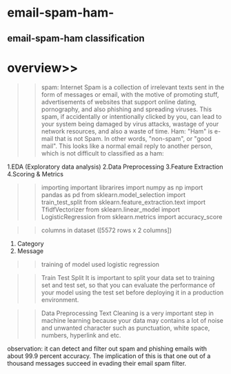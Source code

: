 # email-spam-ham-
## email-spam-ham classification

# overview>>
>>spam:
Internet Spam is a collection of irrelevant texts sent in the form of messages or email, 
with the motive of promoting stuff, advertisements of websites that support online dating,
pornography, and also phishing and spreading viruses.
This spam, if accidentally or intentionally clicked by you, 
can lead to your system being damaged by virus attacks,
wastage of your network resources, and also a waste of time.
>>Ham:
"Ham" is e-mail that is not Spam. In other words, "non-spam", or "good mail".
This looks like a normal email reply to another person,
which is not difficult to classified as a ham:

1.EDA (Exploratory data analysis)
2.Data Preprocessing
3.Feature Extraction
4.Scoring & Metrics



>> importing important librarires
import numpy as np 
import pandas as pd 
from sklearn.model_selection import train_test_split
from sklearn.feature_extraction.text import TfidfVectorizer
from sklearn.linear_model import LogisticRegression 
from sklearn.metrics import accuracy_score

 
>>columns in dataset ([5572 rows x 2 columns])
1. Category	
2. Message


>> training of model 
used logistic regression


>>Train Test Split
It is important to split your data set to training set and test set, 
so that you can evaluate the performance of your model using the test set 
before deploying it in a production environment.

>>Data Preprocessing
Text Cleaning  is a very important step in machine learning 
because your data may contains a lot of noise and unwanted character
 such as punctuation, white space, numbers, hyperlink and etc.


observation:
it can detect and filter out spam and phishing emails with about 99.9 percent accuracy. 
The implication of this is that one out of a thousand messages succeed in evading their email spam filter.
